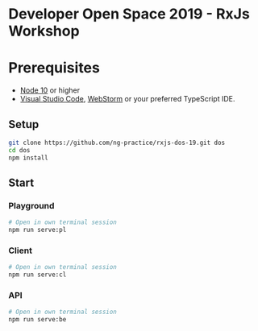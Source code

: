 # Developer Open Space 2019 - RxJs Workshop

# Prerequisites

- [Node 10](https://nodejs.org/) or higher
- [Visual Studio Code](https://code.visualstudio.com/), [WebStorm](https://www.jetbrains.com/webstorm/) or your preferred TypeScript IDE.

## Setup

```bash
git clone https://github.com/ng-practice/rxjs-dos-19.git dos
cd dos
npm install
```

## Start

### Playground

```bash
# Open in own terminal session
npm run serve:pl

```

### Client

```bash
# Open in own terminal session
npm run serve:cl
```

### API

```bash
# Open in own terminal session
npm run serve:be
```
